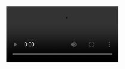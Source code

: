 <video src="https://www.github.com/JoseFZudaire/Video_Sharing_App/blob/main/Video_Sharing_App_clip.mp4" width="300" type="video/mp4" />

<video id="myBGvid" autoplay muted loop>
<source src="https://github.com/JoseFZudaire/Video_Sharing_App/blob/main/Video_Sharing_App_clip.mp4" type="video/mp4">
</video>
